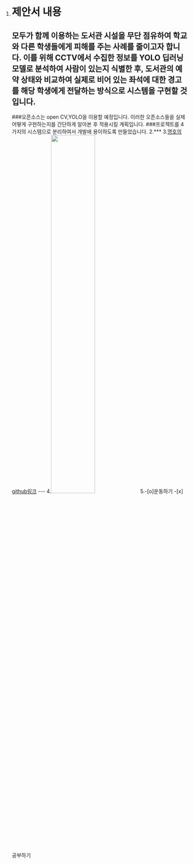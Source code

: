 1. # 제안서 내용 
   ## 모두가 함께 이용하는 도서관 시설을 무단 점유하여 학교와 다른 학생들에게 피해를 주는 사례를 줄이고자 합니다. 이를 위해 CCTV에서 수집한 정보를 YOLO 딥러닝 모델로 분석하여 사람이 있는지 식별한 후, 도서관의 예약 상태와 비교하여 실제로 비어 있는 좌석에 대한 경고를 해당 학생에게 전달하는 방식으로 시스템을 구현할 것입니다.
   ###오픈소스는 open CV,YOLO을 이용할 예정입니다. 이러한 오픈소스들을 실제 어떻게 구현하는지를 간단하게 알아본 후 적용시킬 계획입니다.
   ###프로젝트를 4가지의 시스템으로 분리하여서 개발에 용이하도록 만들었습니다. 
2.*** 
3.[명호의 github링크](https://github.com/putateast/open-source-lab) ---
4.<img src = "https://search.pstatic.net/sunny/?src=https%3A%2F%2Favatars.githubusercontent.com%2Fu%2F98528335%3Fv%3D4%3Fs%3D400&type=sc960_832" width = "50%" height = "50%" >
5.-[o]운동하기
  -[x]공부하기
